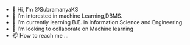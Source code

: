 - 👋 Hi, I’m @SubramanyaKS
- 👀 I’m interested in machine Learning,DBMS.
- 🌱 I’m currently learning B.E. in Information Science and Engineering.
- 💞️ I’m looking to collaborate on Machine learning
- 📫 How to reach me ...

<!---
SubramanyaKS/SubramanyaKS is a ✨ special ✨ repository because its `README.md` (this file) appears on your GitHub profile.
You can click the Preview link to take a look at your changes.
--->
